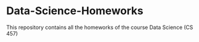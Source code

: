 # Data-Science-Homeworks
This repository contains all the homeworks of the course Data Science (CS 457)
